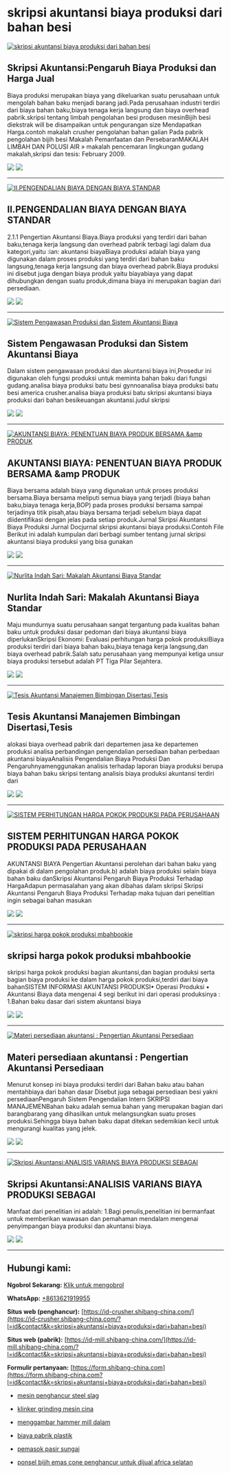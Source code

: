# skripsi akuntansi biaya produksi dari bahan besi

<a href="https://swt.shibang-china.com/?l=id&img&k=skripsi+akuntansi+biaya+produksi+dari+bahan+besi" target="_blank">![skripsi akuntansi biaya produksi dari bahan besi](http://static.shibang-china.com/all-800x300/1117.jpg)</a>

## Skripsi Akuntansi:Pengaruh Biaya Produksi dan Harga Jual
Biaya produksi merupakan biaya yang dikeluarkan suatu perusahaan untuk mengolah bahan baku menjadi barang jadi.Pada perusahaan industri terdiri dari biaya bahan baku,biaya tenaga kerja langsung dan biaya overhead pabrik.skripsi tentang limbah pengolahan besi produsen mesinBijih besi diekstrak will be disampaikan untuk pengurangan size Mendapatkan Harga.contoh makalah crusher pengolahan bahan galian Pada pabrik pengolahan bijih besi Makalah Pemanfaatan dan PersebaranMAKALAH LIMBAH DAN POLUSI AIR » makalah pencemaran lingkungan gudang makalah,skripsi dan tesis: February 2009.


<a href="https://whatsapp.shibangsoft.com/WhatsApp.php" target="_blank" title="WhatsApp">![](http://static.shibang-china.com/icon/whatsapp.png)</a> <a href="https://swt.shibang-china.com/?l=id&icon&k=skripsi+akuntansi+biaya+produksi+dari+bahan+besi" target="_blank">![](http://static.shibang-china.com/icon/chat-id.png)</a>

---

<a href="https://swt.shibang-china.com/?l=id&img&k=skripsi+akuntansi+biaya+produksi+dari+bahan+besi" target="_blank">![II.PENGENDALIAN BIAYA DENGAN BIAYA STANDAR](http://static.shibang-china.com/all-800x300/542.jpg)</a>

## II.PENGENDALIAN BIAYA DENGAN BIAYA STANDAR
2.1.1 Pengertian Akuntansi Biaya.Biaya produksi yang terdiri dari bahan baku,tenaga kerja langsung dan overhead pabrik terbagi lagi dalam dua kategori,yaitu :ian: akuntansi biayaBiaya produksi adalah biaya yang digunakan dalam proses produksi yang terdiri dari bahan baku langsung,tenaga kerja langsung dan biaya overhead pabrik.Biaya produksi ini disebut juga dengan biaya produk yaitu biayabiaya yang dapat dihubungkan dengan suatu produk,dimana biaya ini merupakan bagian dari persediaan.


<a href="https://whatsapp.shibangsoft.com/WhatsApp.php" target="_blank" title="WhatsApp">![](http://static.shibang-china.com/icon/whatsapp.png)</a> <a href="https://swt.shibang-china.com/?l=id&icon&k=skripsi+akuntansi+biaya+produksi+dari+bahan+besi" target="_blank">![](http://static.shibang-china.com/icon/chat-id.png)</a>

---

<a href="https://swt.shibang-china.com/?l=id&img&k=skripsi+akuntansi+biaya+produksi+dari+bahan+besi" target="_blank">![Sistem Pengawasan Produksi dan Sistem Akuntansi Biaya](http://static.shibang-china.com/all-800x300/234.jpg)</a>

## Sistem Pengawasan Produksi dan Sistem Akuntansi Biaya
Dalam sistem pengawasan produksi dan akuntansi biaya ini,Prosedur ini digunakan oleh fungsi produksi untuk meminta bahan baku dari fungsi gudang.analisa biaya produksi batu besi gynnoanalisa biaya produksi batu besi america crusher.analisa biaya produksi batu skripsi akuntansi biaya produksi dari bahan besikeuangan akuntansi.judul skripsi


<a href="https://whatsapp.shibangsoft.com/WhatsApp.php" target="_blank" title="WhatsApp">![](http://static.shibang-china.com/icon/whatsapp.png)</a> <a href="https://swt.shibang-china.com/?l=id&icon&k=skripsi+akuntansi+biaya+produksi+dari+bahan+besi" target="_blank">![](http://static.shibang-china.com/icon/chat-id.png)</a>

---

<a href="https://swt.shibang-china.com/?l=id&img&k=skripsi+akuntansi+biaya+produksi+dari+bahan+besi" target="_blank">![AKUNTANSI BIAYA: PENENTUAN BIAYA PRODUK BERSAMA &amp PRODUK](http://static.shibang-china.com/all-800x300/930.jpg)</a>

## AKUNTANSI BIAYA: PENENTUAN BIAYA PRODUK BERSAMA &amp PRODUK
Biaya bersama adalah biaya yang digunakan untuk proses produksi bersama.Biaya bersama meliputi semua biaya yang terjadi (biaya bahan baku,biaya tenaga kerja,BOP) pada proses produksi bersama sampai terjadinya titik pisah,atau biaya bersama terjadi sebelum biaya dapat diidentifikasi dengan jelas pada setiap produk.Jurnal Skripsi Akuntansi Biaya Produksi Jurnal Docjurnal skripsi akuntansi biaya produksi.Contoh File Berikut ini adalah kumpulan dari berbagi sumber tentang jurnal skripsi akuntansi biaya produksi yang bisa gunakan


<a href="https://whatsapp.shibangsoft.com/WhatsApp.php" target="_blank" title="WhatsApp">![](http://static.shibang-china.com/icon/whatsapp.png)</a> <a href="https://swt.shibang-china.com/?l=id&icon&k=skripsi+akuntansi+biaya+produksi+dari+bahan+besi" target="_blank">![](http://static.shibang-china.com/icon/chat-id.png)</a>

---

<a href="https://swt.shibang-china.com/?l=id&img&k=skripsi+akuntansi+biaya+produksi+dari+bahan+besi" target="_blank">![Nurlita Indah Sari: Makalah Akuntansi Biaya Standar](http://static.shibang-china.com/all-800x300/867.jpg)</a>

## Nurlita Indah Sari: Makalah Akuntansi Biaya Standar
Maju mundurnya suatu perusahaan sangat tergantung pada kualitas bahan baku untuk produksi dasar pedoman dari biaya akuntansi biaya diperlukanSkripsi Ekonomi: Evaluasi perhitungan harga pokok produksiBiaya produksi terdiri dari biaya bahan baku,biaya tenaga kerja langsung,dan biaya overhead pabrik.Salah satu perusahaan yang mempunyai ketiga unsur biaya produksi tersebut adalah PT Tiga Pilar Sejahtera.


<a href="https://whatsapp.shibangsoft.com/WhatsApp.php" target="_blank" title="WhatsApp">![](http://static.shibang-china.com/icon/whatsapp.png)</a> <a href="https://swt.shibang-china.com/?l=id&icon&k=skripsi+akuntansi+biaya+produksi+dari+bahan+besi" target="_blank">![](http://static.shibang-china.com/icon/chat-id.png)</a>

---

<a href="https://swt.shibang-china.com/?l=id&img&k=skripsi+akuntansi+biaya+produksi+dari+bahan+besi" target="_blank">![Tesis Akuntansi Manajemen Bimbingan Disertasi,Tesis](http://static.shibang-china.com/all-800x300/795.jpg)</a>

## Tesis Akuntansi Manajemen Bimbingan Disertasi,Tesis
alokasi biaya overhead pabrik dari departemen jasa ke departemen produksi analisa perbandingan pengendalian persediaan bahan perbedaan akuntansi biayaAnalisis Pengendalian Biaya Produksi Dan Pengaruhnyamenggunakan analisis terhadap laporan biaya produksi berupa biaya bahan baku skripsi tentang analisis biaya produksi akuntansi terdiri dari


<a href="https://whatsapp.shibangsoft.com/WhatsApp.php" target="_blank" title="WhatsApp">![](http://static.shibang-china.com/icon/whatsapp.png)</a> <a href="https://swt.shibang-china.com/?l=id&icon&k=skripsi+akuntansi+biaya+produksi+dari+bahan+besi" target="_blank">![](http://static.shibang-china.com/icon/chat-id.png)</a>

---

<a href="https://swt.shibang-china.com/?l=id&img&k=skripsi+akuntansi+biaya+produksi+dari+bahan+besi" target="_blank">![SISTEM PERHITUNGAN HARGA POKOK PRODUKSI PADA PERUSAHAAN](http://static.shibang-china.com/all-800x300/1508.jpg)</a>

## SISTEM PERHITUNGAN HARGA POKOK PRODUKSI PADA PERUSAHAAN
AKUNTANSI BIAYA Pengertian Akuntansi perolehan dari bahan baku yang dipakai di dalam pengolahan produk.b) adalah biaya produksi selain biaya bahan baku danSkripsi Akuntansi Pengaruh Biaya Produksi Terhadap HargaAdapun permasalahan yang akan dibahas dalam skripsi Skripsi Akuntansi Pengaruh Biaya Produksi Terhadap maka tujuan dari penelitian ingin sebagai bahan masukan


<a href="https://whatsapp.shibangsoft.com/WhatsApp.php" target="_blank" title="WhatsApp">![](http://static.shibang-china.com/icon/whatsapp.png)</a> <a href="https://swt.shibang-china.com/?l=id&icon&k=skripsi+akuntansi+biaya+produksi+dari+bahan+besi" target="_blank">![](http://static.shibang-china.com/icon/chat-id.png)</a>

---

<a href="https://swt.shibang-china.com/?l=id&img&k=skripsi+akuntansi+biaya+produksi+dari+bahan+besi" target="_blank">![skripsi harga pokok produksi mbahbookie](http://static.shibang-china.com/all-800x300/197.jpg)</a>

## skripsi harga pokok produksi mbahbookie
skripsi harga pokok produksi bagian akuntansi,dan bagian produksi serta bagian biaya produksi ke dalam harga pokok produksi,terdiri dari biaya bahanSISTEM INFORMASI AKUNTANSI PRODUKSI• Operasi Produksi • Akuntansi Biaya data mengenai 4 segi berikut ini dari operasi produksinya : 1.Bahan baku dasar dari sistem akuntansi biaya


<a href="https://whatsapp.shibangsoft.com/WhatsApp.php" target="_blank" title="WhatsApp">![](http://static.shibang-china.com/icon/whatsapp.png)</a> <a href="https://swt.shibang-china.com/?l=id&icon&k=skripsi+akuntansi+biaya+produksi+dari+bahan+besi" target="_blank">![](http://static.shibang-china.com/icon/chat-id.png)</a>

---

<a href="https://swt.shibang-china.com/?l=id&img&k=skripsi+akuntansi+biaya+produksi+dari+bahan+besi" target="_blank">![Materi persediaan akuntansi : Pengertian Akuntansi Persediaan](http://static.shibang-china.com/all-800x300/204.jpg)</a>

## Materi persediaan akuntansi : Pengertian Akuntansi Persediaan
Menurut konsep ini biaya produksi terdiri dari Bahan baku atau bahan mentahbiaya dari bahan dasar Disebut juga sebagai persediaan besi yakni persediaanPengaruh Sistem Pengendalian Intern SKRIPSI MANAJEMENBahan baku adalah semua bahan yang merupakan bagian dari barangbarang yang dihasilkan untuk melangsungkan suatu proses produksi.Sehingga biaya bahan baku dapat ditekan sedemikian kecil untuk mengurangi kualitas yang jelek.


<a href="https://whatsapp.shibangsoft.com/WhatsApp.php" target="_blank" title="WhatsApp">![](http://static.shibang-china.com/icon/whatsapp.png)</a> <a href="https://swt.shibang-china.com/?l=id&icon&k=skripsi+akuntansi+biaya+produksi+dari+bahan+besi" target="_blank">![](http://static.shibang-china.com/icon/chat-id.png)</a>

---

<a href="https://swt.shibang-china.com/?l=id&img&k=skripsi+akuntansi+biaya+produksi+dari+bahan+besi" target="_blank">![Skripsi Akuntansi:ANALISIS VARIANS BIAYA PRODUKSI SEBAGAI](http://static.shibang-china.com/all-800x300/275.jpg)</a>

## Skripsi Akuntansi:ANALISIS VARIANS BIAYA PRODUKSI SEBAGAI
Manfaat dari penelitian ini adalah: 1.Bagi penulis,penelitian ini bermanfaat untuk memberikan wawasan dan pemahaman mendalam mengenai penyimpangan biaya produksi dan akuntansi biaya.

<a href="https://whatsapp.shibangsoft.com/WhatsApp.php" target="_blank" title="WhatsApp">![](http://static.shibang-china.com/icon/whatsapp.png)</a> <a href="https://swt.shibang-china.com/?l=id&icon&k=skripsi+akuntansi+biaya+produksi+dari+bahan+besi" target="_blank">![](http://static.shibang-china.com/icon/chat-id.png)</a>

---
## Hubungi kami:

**Ngobrol Sekarang:** [Klik untuk mengobrol](https://swt.shibang-china.com?l=id&contact&k=skripsi+akuntansi+biaya+produksi+dari+bahan+besi)

**WhatsApp:**  [+8613621919955](https://whatsapp.shibangsoft.com/WhatsApp.php)

**Situs web (penghancur):** [https://id-crusher.shibang-china.com/](https://id-crusher.shibang-china.com/?l=id&contact&k=skripsi+akuntansi+biaya+produksi+dari+bahan+besi)

**Situs web (pabrik):** [https://id-mill.shibang-china.com/](https://id-mill.shibang-china.com/?l=id&contact&k=skripsi+akuntansi+biaya+produksi+dari+bahan+besi)

**Formulir pertanyaan:** [https://form.shibang-china.com](https://form.shibang-china.com?l=id&contact&k=skripsi+akuntansi+biaya+produksi+dari+bahan+besi)

* [mesin penghancur steel slag](../32/mesin%20penghancur%20steel%20slag.md)

* [klinker grinding mesin cina](../37/klinker%20grinding%20mesin%20cina.md)

* [menggambar hammer mill dalam](../38/menggambar%20hammer%20mill%20dalam.md)

* [biaya pabrik plastik](../32/biaya%20pabrik%20plastik.md)

* [pemasok pasir sungai](../33/pemasok%20pasir%20sungai.md)

* [ponsel bijih emas cone penghancur untuk dijual africa selatan](../31/ponsel%20bijih%20emas%20cone%20penghancur%20untuk%20dijual%20africa%20selatan.md)